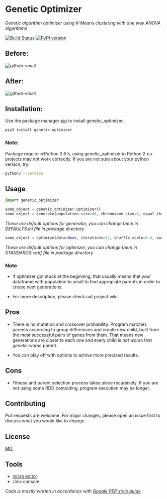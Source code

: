 # Genetic Optimizer
_Genetic algorithm optimizer using K-Means clustering with one way ANOVA algorithms_

[![Build Status](https://travis-ci.org/szachovy/GeneticOptimizer.svg?branch=master)](https://travis-ci.org/szachovy/GeneticOptimizer)
[![PyPI version](https://badge.fury.io/py/genetic-optimizer.svg)](https://badge.fury.io/py/genetic-optimizer)

## Before:
![github-small](https://github.com/szachovy/GeneticOptimizer/blob/master/Images/first.png)

## After:
![github-small](https://github.com/szachovy/GeneticOptimizer/blob/master/Images/last.svg)

## Installation:

Use the package manager [pip](https://pip.pypa.io/en/stable/) to install genetic_optimizer.

```bash
pip3 install genetic-optimizer
```

### Note:

Package require =>Python 3.6.5, using genetic_optimizer in Python 2.x.x projects may not work correctly.
If you are not sure about your python version, try:

```bash
python3 --version
```

## Usage

```python
import genetic_optimizer

some_object = genetic_optimizer.Optimizer()
some_object = generate(population_size=46, chromosome_size=8, equal_chromosomes=True, initialization_method='Random', representation='Binary', saving_method='csv')
```

_These are default options for generator, you can change them in DEFAULTS.ini file in package directory_

```python
some_object = optimize(data=None, iterations=12, shuffle_scale=0.6, variety=0.8, chromosome_weight=0.0000001)
```

_These are default options for optimizer, you can change them in STANDARDS.conf file in package directory_

### Note

- If optimizer got stuck at the beginning, that usually means that your dataframe with population to small to find appropiate parents in order to create next generations.

- For more description, please check out project wiki.

## Pros
- There is no mutation and crossover probability. Program matches parents according to group differences and create new child, built from the _most successful_ pairs of genes from them.
  That means new generations are closer to each one and every child is _not worse_ that _genetic worse_ parent.

- You can play off with options to achive more precised results.

## Cons

- Fitness and parent selection process takes place recursively. If you are not using some RDD computing, program execution may be longer.

## Contributing

Pull requests are welcome. 
For major changes, please open an issue first to discuss what you would like to change.

## License

[MIT](https://choosealicense.com/licenses/mit/)

## Tools

- [micro editor](https://micro-editor.github.io/)
- Unix console

_Code is mostly written in accordance with [Google PEP style guide](https://google.github.io/styleguide/pyguide.html)_


